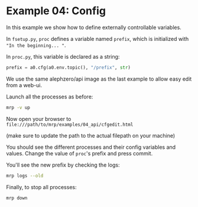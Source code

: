# Example 04: Config

In this example we show how to define externally controllable variables.

In `fsetup.py`, `proc` defines a variable named `prefix`, which is initialized with `"In the beginning... "`.

In `proc.py`, this variable is declared as a string:
```py
prefix = a0.cfg(a0.env.topic(), "/prefix", str)
```

We use the same alephzero/api image as the last example to allow easy edit from a web-ui.

Launch all the processes as before:
```sh
mrp -v up
```

Now open your browser to `file:///path/to/mrp/examples/04_api/cfgedit.html`

(make sure to update the path to the actual filepath on your machine)

You should see the different processes and their config variables and values. Change the value of `proc`'s prefix and press commit.

You'll see the new prefix by checking the logs:
```sh
mrp logs --old
```

Finally, to stop all processes:
```sh
mrp down
```
